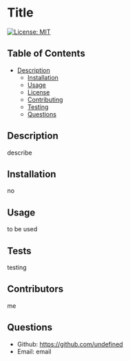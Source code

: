 # Title
[![License: MIT](https://img.shields.io/badge/License-MIT-yellow.svg)](https://opensource.org/licenses/MIT)


## Table of Contents

- [Description](#description)
  - [Installation](#installation)
  - [Usage](#usage)
  - [License](#license)
  - [Contributing](#how-to-contribute)
  - [Testing](#tests)
  - [Questions](#questions)

## Description

describe

## Installation

no

## Usage 

to be used

## Tests

testing

## Contributors

me

## Questions

* Github: https://github.com/undefined
* Email: email
